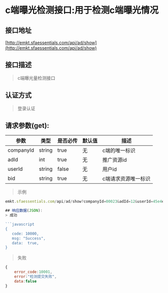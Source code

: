 # c端曝光检测接口:用于检测c端曝光情况

## 接口地址

[http://emkt.sfaessentials.com/api/ad/show](http://emkt.sfaessentials.com/api/ad/show)

## 接口描述

> c端曝光量检测接口

## 认证方式

> 登录认证

## 请求参数(get):

| 参数 | 类型| 是否必传 | 默认值 |  描述 | 
| ---- | ---- | ----- | ----- | ----- | 
| companyId| string| true | 无 | c端的唯一标识| 
| adId| int| true | 无  | 推广资源id |
| userId| string| false| 无  |  用户id |
| bid| string | true | 无 | c端请求资源唯一标识 |

>示例
```javascript
emkt.sfaessentials.com/api/ad/show?companyId=00023&adId=12&userId=45e4e&bid=fewaf2

## 响应数据(JSON):
> 成功

```javascript
{
   code: 10000,
   msg: "Success",
   data:  true,
}
```
> 失败 

```javascript
{
    error_code:10001,
    error:"检测提交失败",
    data:false
}
```